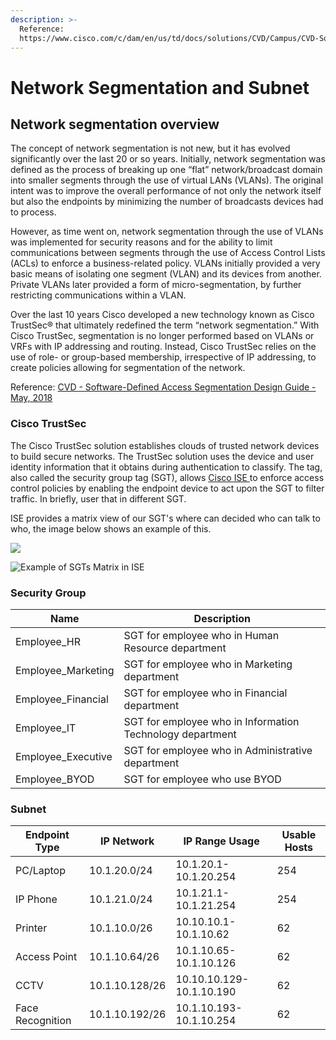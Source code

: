 ```yaml
---
description: >-
  Reference:
  https://www.cisco.com/c/dam/en/us/td/docs/solutions/CVD/Campus/CVD-Software-Defined-Access-Segmentation-Design-Guide-2018MAY.pdf
---
```


# Network Segmentation and Subnet

## Network segmentation overview

The concept of network segmentation is not new, but it has evolved significantly over the last 20 or so years. Initially, network segmentation was defined as the process of breaking up one “flat” network/broadcast domain into smaller segments through the use of virtual LANs (VLANs). The original intent was to improve the overall performance of not only the network itself but also the endpoints by minimizing the number of broadcasts devices had to process.

However, as time went on, network segmentation through the use of VLANs was implemented for security reasons and for the ability to limit communications between segments through the use of Access Control Lists (ACLs) to enforce a business-related policy. VLANs initially provided a very basic means of isolating one segment (VLAN) and its devices from another. Private VLANs later provided a form of micro-segmentation, by further restricting communications within a VLAN.

Over the last 10 years Cisco developed a new technology known as Cisco TrustSec® that ultimately redefined the term “network segmentation.” With Cisco TrustSec, segmentation is no longer performed based on VLANs or VRFs with IP addressing and routing. Instead, Cisco TrustSec relies on the use of role- or group-based membership, irrespective of IP addressing, to create policies allowing for segmentation of the network.

Reference: [CVD - Software-Defined Access Segmentation Design Guide - May, 2018](https://www.cisco.com/c/dam/en/us/td/docs/solutions/CVD/Campus/CVD-Software-Defined-Access-Segmentation-Design-Guide-2018MAY.pdf)

### Cisco TrustSec

The Cisco TrustSec solution establishes clouds of trusted network devices to build secure networks. The TrustSec solution uses the device and user identity information that it obtains during authentication to classify. The tag, also called the security group tag (SGT), allows [Cisco ISE ](sda.md#sd-access-constituent-products)to enforce access control policies by enabling the endpoint device to act upon the SGT to filter traffic. In briefly, user that in different SGT.

ISE provides a matrix view of our SGT's where can decided who can talk to who, the image below shows an example of this.

![](https://blog.jack.cloud/content/images/2016/11/trustsec-ise-matrix.png)

![Example of SGTs Matrix in ISE](https://www.cisco.com/c/dam/en/us/support/docs/security/identity-services-engine-24/213616-how-to-configure-cisco-trustsec-sgts-u-18.png)

### Security Group

| Name                | Description                                               |
| ------------------- | --------------------------------------------------------- |
| Employee\_HR        | SGT for employee who in Human Resource department         |
| Employee\_Marketing | SGT for employee who in Marketing department              |
| Employee\_Financial | SGT for employee who in Financial department              |
| Employee\_IT        | SGT for employee who in Information Technology department |
| Employee\_Executive | SGT for employee who in Administrative department         |
| Employee\_BYOD      | SGT for employee who use BYOD                             |

### Subnet

| Endpoint Type    | IP Network     | IP Range Usage           | Usable Hosts |
| ---------------- | -------------- | ------------------------ | ------------ |
| PC/Laptop        | 10.1.20.0/24   | 10.1.20.1-10.1.20.254    | 254          |
| IP Phone         | 10.1.21.0/24   | 10.1.21.1-10.1.21.254    | 254          |
| Printer          | 10.1.10.0/26   | 10.10.10.1-10.1.10.62    | 62           |
| Access Point     | 10.1.10.64/26  | 10.1.10.65-10.1.10.126   | 62           |
| CCTV             | 10.1.10.128/26 | 10.10.10.129-10.1.10.190 | 62           |
| Face Recognition | 10.1.10.192/26 | 10.1.10.193-10.1.10.254  | 62           |
